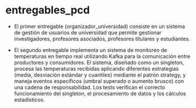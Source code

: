 # entregables_pcd

- El primer entregable (organizador_universidad) consiste en un sistema de gestión de usuarios de universidad que permite gestionar investigadores, profesores asociados, profesores titulares y estudiantes.

- El segundo entregable implementa un sistema de monitoreo de temperaturas en tiempo real utilizando Kafka para la comunicación entre productores y consumidores. El sistema, diseñado como un singleton, procesa las temperaturas recibidas aplicando diferentes estrategias (media, desviación estándar y cuantiles) mediante el patrón strategy, y maneja eventos específicos (umbral superado o aumento brusco) con una cadena de responsabilidad. Los tests verifican el correcto funcionamiento del singleton, el procesamiento de datos y los cálculos estadísticos.

